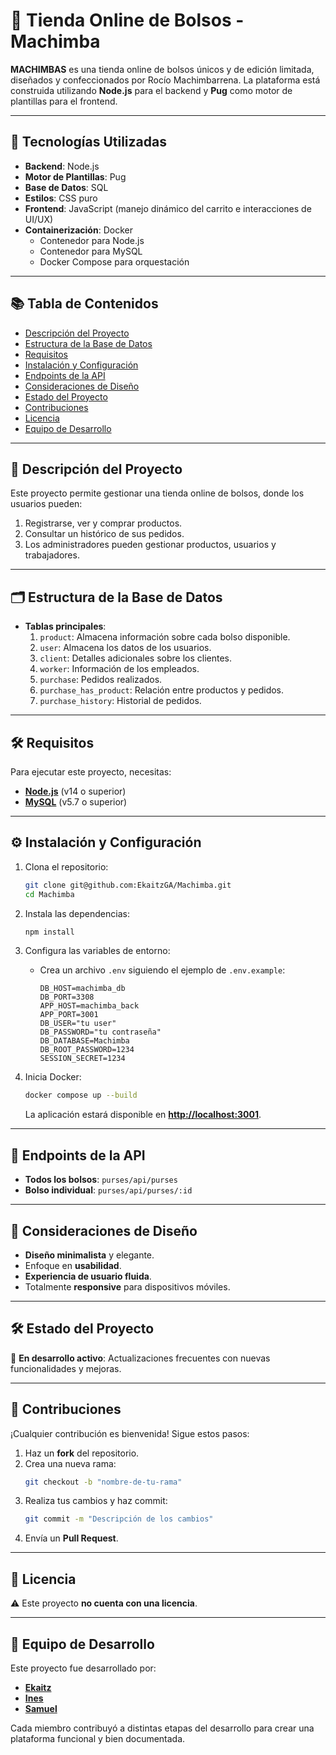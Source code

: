 
# 👜 Tienda Online de Bolsos - **Machimba**

**MACHIMBAS** es una tienda online de bolsos únicos y de edición limitada, diseñados y confeccionados por Rocío Machimbarrena. La plataforma está construida utilizando **Node.js** para el backend y **Pug** como motor de plantillas para el frontend.

---

## 🚀 Tecnologías Utilizadas

- **Backend**: Node.js
- **Motor de Plantillas**: Pug
- **Base de Datos**: SQL
- **Estilos**: CSS puro
- **Frontend**: JavaScript (manejo dinámico del carrito e interacciones de UI/UX)
- **Containerización**: Docker
  - Contenedor para Node.js
  - Contenedor para MySQL
  - Docker Compose para orquestación

---

## 📚 Tabla de Contenidos

- [Descripción del Proyecto](#descripción-del-proyecto)
- [Estructura de la Base de Datos](#estructura-de-la-base-de-datos)
- [Requisitos](#requisitos)
- [Instalación y Configuración](#instalación-y-configuración)
- [Endpoints de la API](#endpoints-de-la-api)
- [Consideraciones de Diseño](#consideraciones-de-diseño)
- [Estado del Proyecto](#estado-del-proyecto)
- [Contribuciones](#contribuciones)
- [Licencia](#licencia)
- [Equipo de Desarrollo](#equipo-de-desarrollo)

---

## 🛒 Descripción del Proyecto

Este proyecto permite gestionar una tienda online de bolsos, donde los usuarios pueden:

1. Registrarse, ver y comprar productos.
2. Consultar un histórico de sus pedidos.
3. Los administradores pueden gestionar productos, usuarios y trabajadores.

---

## 🗂️ Estructura de la Base de Datos

- **Tablas principales**:
  1. `product`: Almacena información sobre cada bolso disponible.
  2. `user`: Almacena los datos de los usuarios.
  3. `client`: Detalles adicionales sobre los clientes.
  4. `worker`: Información de los empleados.
  5. `purchase`: Pedidos realizados.
  6. `purchase_has_product`: Relación entre productos y pedidos.
  7. `purchase_history`: Historial de pedidos.

---

## 🛠️ Requisitos

Para ejecutar este proyecto, necesitas:

- **[Node.js](https://nodejs.org/)** (v14 o superior)
- **[MySQL](https://www.mysql.com/)** (v5.7 o superior)

---

## ⚙️ Instalación y Configuración

1. Clona el repositorio:
   ```bash
   git clone git@github.com:EkaitzGA/Machimba.git
   cd Machimba
   ```

2. Instala las dependencias:
   ```bash
   npm install
   ```

3. Configura las variables de entorno:
   - Crea un archivo `.env` siguiendo el ejemplo de `.env.example`:

     ```env
     DB_HOST=machimba_db
     DB_PORT=3308
     APP_HOST=machimba_back
     APP_PORT=3001
     DB_USER="tu user"
     DB_PASSWORD="tu contraseña"
     DB_DATABASE=Machimba
     DB_ROOT_PASSWORD=1234
     SESSION_SECRET=1234
     ```

4. Inicia Docker:
   ```bash
   docker compose up --build
   ```

   La aplicación estará disponible en **[http://localhost:3001](http://localhost:3001)**.

---

## 📡 Endpoints de la API

- **Todos los bolsos**: `purses/api/purses`
- **Bolso individual**: `purses/api/purses/:id`

---

## 🎨 Consideraciones de Diseño

- **Diseño minimalista** y elegante.
- Enfoque en **usabilidad**.
- **Experiencia de usuario fluida**.
- Totalmente **responsive** para dispositivos móviles.

---

## 🛠️ Estado del Proyecto

🚧 **En desarrollo activo**: Actualizaciones frecuentes con nuevas funcionalidades y mejoras.

---

## 🤝 Contribuciones

¡Cualquier contribución es bienvenida! Sigue estos pasos:

1. Haz un **fork** del repositorio.
2. Crea una nueva rama:
   ```bash
   git checkout -b "nombre-de-tu-rama"
   ```
3. Realiza tus cambios y haz commit:
   ```bash
   git commit -m "Descripción de los cambios"
   ```
4. Envía un **Pull Request**.

---

## 📜 Licencia

⚠️ Este proyecto **no cuenta con una licencia**.

---

## 👥 Equipo de Desarrollo

Este proyecto fue desarrollado por:

- **[Ekaitz](https://github.com/EkaitzGA)**
- **[Ines](https://github.com/inesuribeb)**
- **[Samuel](https://github.com/samucopp)**

Cada miembro contribuyó a distintas etapas del desarrollo para crear una plataforma funcional y bien documentada.
